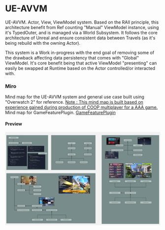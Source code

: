 # UE-AVVM

UE-AVVM. Actor, View, ViewModel system. Based on the RAII principle, this architecture benefit from Ref counting "Manual" ViewModel instance, using it's TypedOuter<Actor>, and is managed via a World Subsystem.
It follows the core architecture of Unreal and ensure consistent data between Travels (as it's being rebuild with the owning Actor).

This system is a Work in-progress with the end goal of removing some of the drawback affecting data persistency that comes with "Global" ViewModel. It's core benefit being that active ViewModel "presenting" can easily
be swapped at Runtime based on the Actor controlled/or interacted with.

### Miro

Mind map for the UE-AVVM system and general use case built using "Overwatch 2" for reference. [Note : This mind map is built based on experience gained during production of COOP multiplayer for a AAA game.](https://miro.com/welcomeonboard/bmZmV0ZtQko0Q1U1Y1BjcUdlOEVubkNaWlY5Ulo1Zm44dURNbTI2YlJ2ZFhSNkRZVFNSMVROVzQ3MXpKZ0V0NlMyb1VVY3d1bENxeTFhS2VZcG44L3BrK1c4REtRNkJ4MGhJYjlidlhDdVZKMVZTcVhYck1zcHFVd0t5aGxQK0JyVmtkMG5hNDA3dVlncnBvRVB2ZXBnPT0hdjE=?share_link_id=554815863683)
Mind map for GameFeaturePlugin. [GameFeaturePlugin](https://miro.com/app/board/uXjVI9C3ofk=/?share_link_id=470254566267)

#### Preview

![Mindmap](https://github.com/guyllaumedemers/UE-AVVM/blob/master/Content/gitRes/MindmapPreview.jpg)

